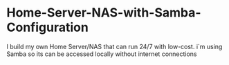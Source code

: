 # Home-Server-NAS-with-Samba-Configuration
I build my own Home Server/NAS that can run 24/7 with low-cost. i`m using Samba so its can be accessed locally without internet connections

